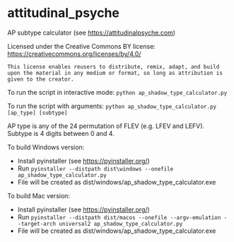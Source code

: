 # attitudinal_psyche

AP subtype calculator (see https://attitudinalpsyche.com)

Licensed under the Creative Commons BY license:
https://creativecommons.org/licenses/by/4.0/

```This license enables reusers to distribute, remix, adapt, and build upon the material in any medium or format, so long as attribution is given to the creator.```

To run the script in interactive mode:
`python ap_shadow_type_calculator.py`

To run the script with arguments:
`python ap_shadow_type_calculator.py [ap_type] [subtype]`

AP type is any of the 24 permutation of FLEV (e.g. LFEV and LEFV).
Subtype is 4 digits between 0 and 4.

To build Windows version:
- Install pyinstaller (see https://pyinstaller.org/)
- Run `pyinstaller --distpath dist\windows --onefile ap_shadow_type_calculator.py`
- File will be created as dist/windows/ap_shadow_type_calculator.exe

To build Mac version:
- Install pyinstaller (see https://pyinstaller.org/)
- Run `pyinstaller --distpath dist/macos --onefile --argv-emulation --target-arch universal2 ap_shadow_type_calculator.py`
- File will be created as dist/windows/ap_shadow_type_calculator.exe
